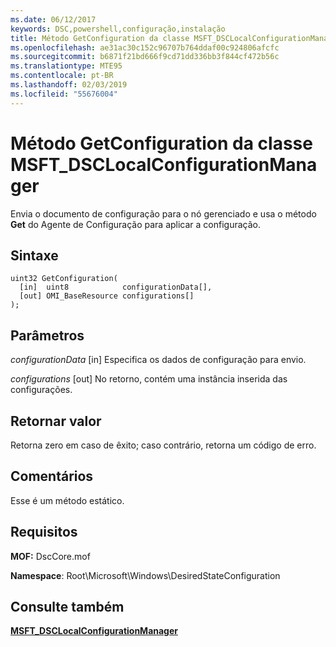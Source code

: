 ```yaml
---
ms.date: 06/12/2017
keywords: DSC,powershell,configuração,instalação
title: Método GetConfiguration da classe MSFT_DSCLocalConfigurationManager
ms.openlocfilehash: ae31ac30c152c96707b764ddaf00c924806afcfc
ms.sourcegitcommit: b6871f21bd666f9cd71dd336bb3f844cf472b56c
ms.translationtype: MTE95
ms.contentlocale: pt-BR
ms.lasthandoff: 02/03/2019
ms.locfileid: "55676004"
---
```

# <a name="getconfiguration-method-of-the-msftdsclocalconfigurationmanager-class"></a>Método GetConfiguration da classe MSFT_DSCLocalConfigurationManager

Envia o documento de configuração para o nó gerenciado e usa o método **Get** do Agente de Configuração para aplicar a configuração.

## <a name="syntax"></a>Sintaxe

```mof
uint32 GetConfiguration(
  [in]  uint8            configurationData[],
  [out] OMI_BaseResource configurations[]
);
```

## <a name="parameters"></a>Parâmetros

*configurationData* \[in\] Especifica os dados de configuração para envio.

*configurations* \[out\] No retorno, contém uma instância inserida das configurações.

## <a name="return-value"></a>Retornar valor

Retorna zero em caso de êxito; caso contrário, retorna um código de erro.

## <a name="remarks"></a>Comentários

Esse é um método estático.

## <a name="requirements"></a>Requisitos

**MOF:** DscCore.mof

**Namespace**: Root\Microsoft\Windows\DesiredStateConfiguration

## <a name="see-also"></a>Consulte também

[**MSFT_DSCLocalConfigurationManager**](msft-dsclocalconfigurationmanager.md)